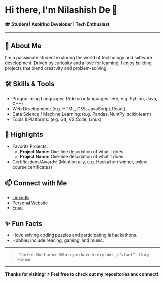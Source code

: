 # Hi there, I'm Nilashish De 👋

🎓 **Student | Aspiring Developer | Tech Enthusiast**

---

## 🚀 About Me
I'm a passionate student exploring the world of technology and software development. Driven by curiosity and a love for learning, I enjoy building projects that blend creativity and problem-solving.

## 🛠️ Skills & Tools
- Programming Languages: (Add your languages here, e.g. Python, Java, C++)
- Web Development: (e.g. HTML, CSS, JavaScript, React)
- Data Science / Machine Learning: (e.g. Pandas, NumPy, scikit-learn)
- Tools & Platforms: (e.g. Git, VS Code, Linux)

## 🌟 Highlights
- Favorite Projects:
  - **Project Name:** One-line description of what it does.
  - **Project Name:** One-line description of what it does.
- Certifications/Awards: (Mention any, e.g. Hackathon winner, online course certificates)

## 📫 Connect with Me
- [LinkedIn](#) 
- [Personal Website](#) 
- [Email](mailto:nilashishde103@gmail.com)

## ✨ Fun Facts
- I love solving coding puzzles and participating in hackathons.
- Hobbies include reading, gaming, and music.

---

> “Code is like humor. When you have to explain it, it’s bad.” – Cory House

---

**Thanks for visiting! ⭐️ Feel free to check out my repositories and connect!**
